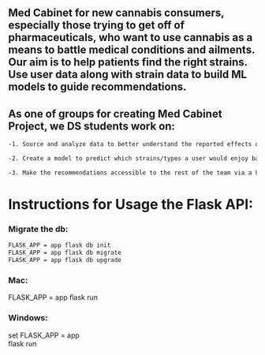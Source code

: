 ## Med Cabinet for new cannabis consumers, especially those trying to get off of pharmaceuticals, who want to use cannabis as a means to battle medical conditions and ailments.  Our aim is to help patients find the right strains. Use user data along with strain data to build ML models to guide recommendations.


## As one of groups for creating Med Cabinet Project, we DS students work on:

```sh
-1. Source and analyze data to better understand the reported effects of different cannabis strains/types.

-2. Create a model to predict which strains/types a user would enjoy based on their input (desired effects). Can use any techniques you wish.

-3. Make the recommendations accessible to the rest of the team via a Flask API or equivalent.
```

# Instructions for Usage the Flask API:

### Migrate the db:

```sh
FLASK_APP = app flask db init
FLASK_APP = app flask db migrate
FLASK_APP = app flask db upgrade
```

### Mac:
FLASK_APP = app flask run

### Windows:
set  FLASK_APP = app   
flask run

